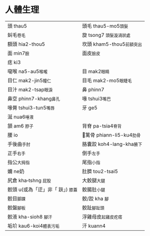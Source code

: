 # 人體生理

|  |  |
| :--- | :--- |
| 頭 thau5 | 頭毛 thau5-mo5`頭髮` |
| 虯毛`卷毛` | 旋 tsong7 `頭髮漩渦狀處` |
| 額頭 hia2-thou5 | 坎頭 kham5-thou5`前額突出` |
| 面 min7`臉` | 面皮`臉皮` |
| 痣 ki3 |  |
| 嚨喉 na5-au5`喉嚨` | 目 mak2`眼睛` |
| 目仁 mak2-jin5`瞳仁` | 目毛 mak2-mo5`眼睫毛` |
| 目汁 mak2-tsap`眼淚` | 鼻 phinn7 |
| 鼻空 phinn7-khang`鼻孔` | 喙 tshui3`嘴巴` |
| 喙脣 tshui3-tun5`嘴唇` | 牙 ge5 |
| 涎 nua6`唾液` |  |
| 頷 am6 `脖子` | 背脊 pa-tsia4`脊背` |
| 腰 io | 𙩍篱骨 phiann-li5-ku4`肋骨` |
| 手後曲`手肘` | 胳囊跤 koh4-lang-kha`腋下` |
| 正手`右手` | 倒手`左手` |
| 指公`大拇指` | 尾指`小指` |
| 嬭 ne奶 | 肚臍 tou2-tsai5 |
| 尻倉 kha‑tshng `屁股` | 大骹腿`大腿` |
| 骹頭 u\(或為「迂」非「 趺」\) `膝蓋` | 骹腸肚`小腿` |
| 骹目`脚踝` | 骹/跤 kha `腳` |
| 骹盤`腳板` | 骹趾`腳趾頭` |
| 骹液 kha-sioh8 `腳汗` | 浮雞母皮`起雞皮疙瘩` |
| 垢圿 kau6-koi4`體表污垢` | 汗 kuann4 |

